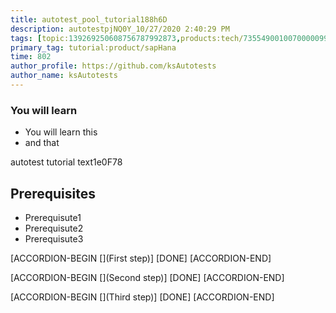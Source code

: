 ```yaml
---
title: autotest_pool_tutorial188h6D
description: autotestpjNQ0Y_10/27/2020 2:40:29 PM
tags: [topic:139269250608756787992873,products:tech/73554900100700000996,tutorial:experience/advanced]
primary_tag: tutorial:product/sapHana
time: 802
author_profile: https://github.com/ksAutotests
author_name: ksAutotests
---
```

### You will learn
- You will learn this
- and that

autotest tutorial text1e0F78

## Prerequisites
- Prerequisute1
- Prerequisute2
- Prerequisute3

[ACCORDION-BEGIN [](First step)]
[DONE]
[ACCORDION-END]

[ACCORDION-BEGIN [](Second step)]
[DONE]
[ACCORDION-END]

[ACCORDION-BEGIN [](Third step)]
[DONE]
[ACCORDION-END]

